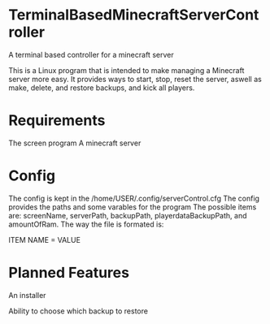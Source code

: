 # TerminalBasedMinecraftServerController
A terminal based controller for a minecraft server

This is a Linux program that is intended to make managing a Minecraft server more easy.
It provides ways to start, stop, reset the server, aswell as make, delete, and restore backups, and kick all players.

# Requirements
The screen program
A minecraft server

# Config
The config is kept in the /home/USER/.config/serverControl.cfg
The config provides the paths and some varables for the program
The possible items are: screenName, serverPath, backupPath, playerdataBackupPath, and amountOfRam.
The way the file is formated is:

ITEM NAME = VALUE

# Planned Features

An installer

Ability to choose which backup to restore
